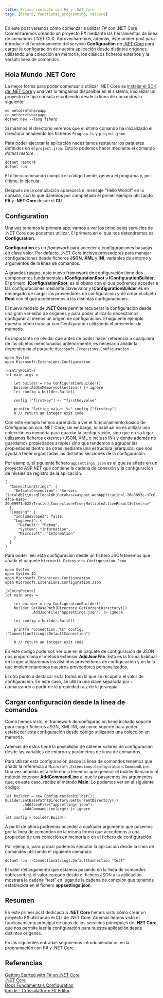 ```yaml
---
title: Primer contacto con F# y .NET Core
tags: [fsharp, functional_programming, netcore]
---
```

En este post veremos cómo comenzar a utilizar F# con .NET Core. Comenzaremos creando un proyecto F# mediante las herramientas de línea de comandos (.NET CLI). Aprovecharemos, además, este primer post para introducir el funcionamiento del servicio **Configuration** de [.NET Core](https://dotnet.github.io/) para cargar la configuración de nuestra aplicación desde distintos orígenes, utilizando una colección en memoria, los clásicos ficheros externos y la versátil línea de comandos.

Hola Mundo .NET Core
--------------------

La mejor forma para poder comenzar a utilizar .NET Core es [instalar el SDK de .NET Core](https://www.microsoft.com/net/core) y una vez lo tengamos disponible en el sistema, inicializar un proyecto de tipo consola escribiendo desde la línea de comandos lo siguiente:

    md netcorefsharpapp
    cd netcorefsharpapp
    dotnet new --lang fsharp
    

Si miramos el directorio veremos que el último comando ha inicializado el directorio añadiendo los ficheros `Program.fs` y `project.json`.

Para poder ejecutar la aplicación necesitamos restaurar los paquetes definidos en el `project.json`. Esto lo podemos hacer mediante el comando _dotnet restore_.

    dotnet restore
    dotnet run
    

El último commando compila el código fuente, genera el programa y, por último, lo ejecuta.

Después de la compilación aparecerá el mensaje “Hello World!” en la consola, con lo que daremos por completado el primer ejemplo utilizando **F#** y **.NET Core** desde el **CLI**.

Configuration
-------------

Una vez tenemos la primera app, vamos a ver los principales servicios de .NET Core que podemos utilizar. El primero en el que nos detendremos es **Configuration**.

**Configuration** es un _framework_ para acceder a configuraciones basadas en clave valor. Por defecto, .NET Core incluye proveedores para manejar configuraciones desde ficheros **JSON**, **XML** y **INI**, variables de entorno y argumentos de la línea de comandos.

A grandes rasgos, este nuevo framework de configuración tiene dos componentes fundamentales **IConfigurationRoot** y **IConfigurationBuilder**. El primero, **IConfigurationRoot**, es el objeto con el que podremos acceder a las configuraciones mediante clave/valor y **IConfigurationBuilder** es en encargado de cargar los proveedores de configuración y de crear el objeto **Root** con el que accederemos a las distintas configuraciones.

El nuevo modelo de **.NET Core** permite recuperar la configuración desde una gran variedad de orígenes y para poder utilizarlo necesitamos configurar al menos un orígen de configuración. El siguiente ejemplo muestra cómo trabajar con Configuration utilizando el proveedor de memoria.

Es importante no olvidar que antes de poder hacer referencia a cualquiera de los objetos mencionados anteriormente, es necesario añadir la dependencia al paquete `Microsoft.Extensions.Configuration`.

    open System
    open Microsoft.Extensions.Configuration
    
    [<EntryPoint>]
    let main argv = 
    
        let builder = new ConfigurationBuilder();
        builder.AddInMemoryCollection() |> ignore
        let config = builder.Build()
    
        config.["firstkey"] <- "firstkeyvalue"
    
        printfn "Setting value: %s" config.["firstkey"]
        0 // return an integer exit code
    

Con este ejemplo hemos aprendido a ver el funcionamiento básico de Configuración con .NET Core, sin embargo, lo habitual no es utilizar una colección en memoria para guardar la configuración, sino que en su lugar utilizamos ficheros externos (JSON, XML o incluso INI) y donde además no guardamos propiedades simples sino que tendemos a agrupar las propiedades dentro de otras mediante una estructura jerárquica, que nos ayuda a tener organizadas las distintas secciones de la configuración.

Por ejemplo, el siguiente fichero `appsettings.json` es el que se añade en un proyecto ASP.NET que contiene la cadena de conexión y la configuración de niveles de registro de la aplicación.

    {
      "ConnectionStrings": {
        "DefaultConnection": "Server=(localdb)\\mssqllocaldb;Database=aspnet-WebApplication1-26e8893e-d7c0-4fc6-8aab-29b59971d622;Trusted_Connection=True;MultipleActiveResultSets=true"
      },
      "Logging": {
        "IncludeScopes": false,
        "LogLevel": {
          "Default": "Debug",
          "System": "Information",
          "Microsoft": "Information"
        }
      }
    }
    

Para poder leer esta configuración desde un fichero JSON tenemos que añadir el paquete `Microsoft.Extensions.Configuration.Json`.

    open System
    open System.IO
    open Microsoft.Extensions.Configuration
    open Microsoft.Extensions.Configuration.Json
    
    [<EntryPoint>]
    let main argv = 
    
        let builder = new ConfigurationBuilder();
        builder.SetBasePath(Directory.GetCurrentDirectory())
                .AddJsonFile("appsettings.json") |> ignore
        
        let config = builder.Build()    
    
        printfn "Connection: %s" config.["ConnectionStrings:DefaultConnection"]
        
        0 // return an integer exit code
    

En este codigo podemos ver que en el paquete de configuración de JSON nos proporciona el método extensor **AddJsonFile**. Esta es la forma habitual en la que utilizaremos los distintos proveedores de configuración y en la la que implementaremos nuestros proveedores personalizados.

El otro punto a destacar es la forma en la que se recupera el valor de configuración. En este caso, se utiliza una clave separada por `:` comanzando a partir de la propiedad raíz de la jerarquía.

Cargar configuración desde la línea de comandos
-----------------------------------------------

Como hemos visto, el framework de configuración tiene incluído soporte para cargar ficheros JSON, XML INI, así como soporte para poder establecer esta configuración desde código utilizando una colección en memoria.

Además de estos tiene la posibilidad de obtener valores de configuración desde las variables de entorno y parámetros de línea de comandos.

Para utilizar esta configuración desde la línea de comandos tenemos que añadir la referencia a `Microsoft.Extensions.Configuration.CommandLine`. Una vez añadida esta referencia tenemos que generar el _builder_ llamando al método extensor **AddCommandLine** al que le pasaremos los argumentos que, en este caso, recibe el método **Main**. Lo podemos ver en el siguiente código:

    let builder = new ConfigurationBuilder();
    builder.SetBasePath(Directory.GetCurrentDirectory())
            .AddJsonFile("appsettings.json") 
            .AddCommandLine(argv) |> ignore
        
    let config = builder.Build()    
    

A partir de ahora podremos acceder a cualquier argumento que pasemos por la línea de comandos de la misma forma que accedemos a una propiedad de una colección en memoria o en el fichero de configuración.

Por ejemplo, para probar podemos ejecutar la aplicación desde la línea de comandos utilizando el siguiente comando:

    dotnet run --ConnectionStrings:DefaultConnection "test"
    

El valor del argumento que estamos pasando en la línea de comandos sobrescribirá el valor cargado desde el fichero JSON y la aplicación mostrará la cadena “test” en lugar de la cadena de conexión que tenemos establecida en el fichero **appsettings.json**.

Resumen
-------

En este primer post dedicado a **.NET Core** hemos visto cómo crear un proyecto F# utilizando el CLI de .NET Core. Además hemos visto el funcionamiento principal de unos de los servicios principales de **.NET Core** que nos permite leer la configuración para nuestra aplicación desde distintos orígenes.

En las siguientes entradas seguiremos introduciéndonos en la programación con F# y .NET Core.

Referencias
-----------

[Getting Started with F# on .NET Core](https://channel9.msdn.com/Events/Build/2016/T661)  
[.NET Core](https://www.microsoft.com/net/core)  
[Docs Fundamentals Configuration](https://docs.asp.net/en/latest/fundamentals/configuration.html)  
[Ionide - Crossplatform F# Editor](http://ionide.io/)

